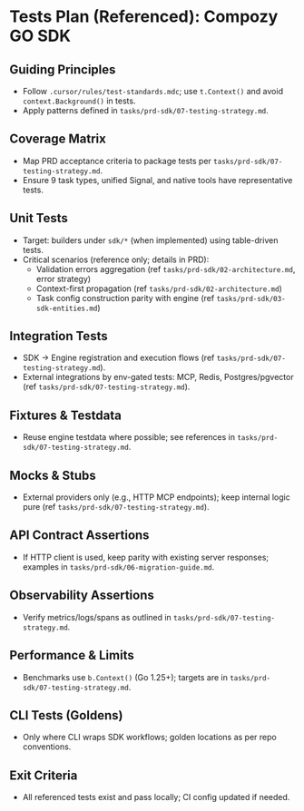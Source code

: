 # Tests Plan (Referenced): Compozy GO SDK

## Guiding Principles

- Follow `.cursor/rules/test-standards.mdc`; use `t.Context()` and avoid `context.Background()` in tests.
- Apply patterns defined in `tasks/prd-sdk/07-testing-strategy.md`.

## Coverage Matrix

- Map PRD acceptance criteria to package tests per `tasks/prd-sdk/07-testing-strategy.md`.
- Ensure 9 task types, unified Signal, and native tools have representative tests.

## Unit Tests

- Target: builders under `sdk/*` (when implemented) using table-driven tests.
- Critical scenarios (reference only; details in PRD):
  - Validation errors aggregation (ref `tasks/prd-sdk/02-architecture.md`, error strategy)
  - Context-first propagation (ref `tasks/prd-sdk/02-architecture.md`)
  - Task config construction parity with engine (ref `tasks/prd-sdk/03-sdk-entities.md`)

## Integration Tests

- SDK → Engine registration and execution flows (ref `tasks/prd-sdk/07-testing-strategy.md`).
- External integrations by env-gated tests: MCP, Redis, Postgres/pgvector (ref `tasks/prd-sdk/07-testing-strategy.md`).

## Fixtures & Testdata

- Reuse engine testdata where possible; see references in `tasks/prd-sdk/07-testing-strategy.md`.

## Mocks & Stubs

- External providers only (e.g., HTTP MCP endpoints); keep internal logic pure (ref `tasks/prd-sdk/07-testing-strategy.md`).

## API Contract Assertions

- If HTTP client is used, keep parity with existing server responses; examples in `tasks/prd-sdk/06-migration-guide.md`.

## Observability Assertions

- Verify metrics/logs/spans as outlined in `tasks/prd-sdk/07-testing-strategy.md`.

## Performance & Limits

- Benchmarks use `b.Context()` (Go 1.25+); targets are in `tasks/prd-sdk/07-testing-strategy.md`.

## CLI Tests (Goldens)

- Only where CLI wraps SDK workflows; golden locations as per repo conventions.

## Exit Criteria

- All referenced tests exist and pass locally; CI config updated if needed.
